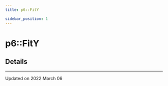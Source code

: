 ```yaml
---
title: p6::FitY

sidebar_position: 1
---
```


# p6::FitY





## Details
-------------------------------

Updated on 2022 March 06